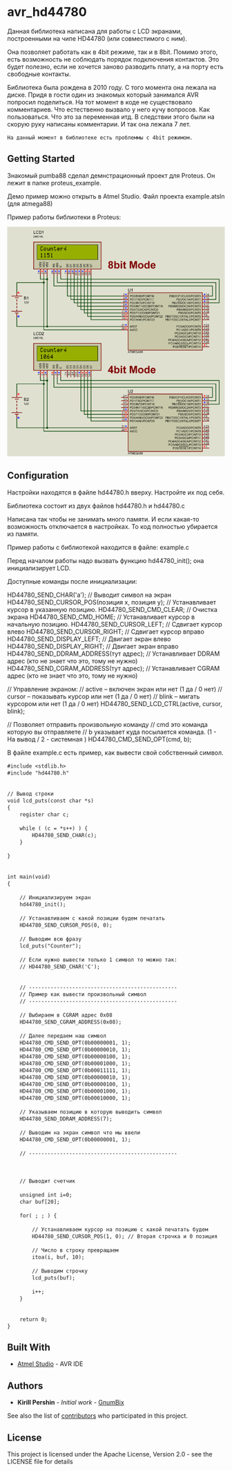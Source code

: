 # avr_hd44780


Данная библиотека написана для работы с LCD экранами, построенными на чипе HD44780 (или совместимого с ним). 

Она позволяет работать как в 4bit режиме, так и в 8bit. Помимо этого, есть возможность не соблюдать порядок
подключения контактов. Это будет полезно, если не хочется заново разводить плату, а на порту
есть свободные контакты.

Библиотека была рождена в 2010 году.  С того момента она лежала на диске. 
Придя в гости один из знакомых который занимался AVR попросил поделиться. 
На тот момент в коде не существовало комментариев. Что естественно вызвало у него кучу вопросов.
Как пользоваться. Что это за переменная итд.
В следствии этого были на скорую руку написаны комментарии.
И так она лежала 7 лет.


```
На данный момент в библиотеке есть проблеммы с 4bit режимом. 
```


## Getting Started

Знакомый pumba88 сделал демнстрационный проект для Proteus. Он лежит в папке proteus_example.

Демо пример можно открыть в Atmel Studio. Файл проекта example.atsln (для atmega88)


Пример работы библиотеки в Proteus:

![Alt text](/proteus_example/ProteusScreen.jpg?raw=true "Demo Project")

## Configuration

Настройки находятся в файле hd44780.h вверху. Настройте их под себя.

Библиотека состоит из двух файлов hd44780.h и hd44780.с

Написана так чтобы не занимать много памяти. И если какая-то возможность отключается в настройках.
То код полностью убирается из памяти.

Пример работы с библиотекой находится в файле:  example.c

Перед началом работы надо вызвать функцию hd44780_init(); она инициализирует LCD.

Доступные команды после инициализации:

HD44780_SEND_CHAR('a');    // Выводит символ на экран
HD44780_SEND_CURSOR_POS(позиция x, позиция y);  // Устанавливает курсор в указанную позицию.
HD44780_SEND_CMD_CLEAR;	// Очистка экрана
HD44780_SEND_CMD_HOME;   // Устанавливает курсор в начальную позицию.
HD44780_SEND_CURSOR_LEFT;    // Сдвигает курсор влево
HD44780_SEND_CURSOR_RIGHT;   // Сдвигает курсор вправо
HD44780_SEND_DISPLAY_LEFT;    // Двигает экран влево
HD44780_SEND_DISPLAY_RIGHT;     // Двигает экран вправо
HD44780_SEND_DDRAM_ADDRESS(тут адрес);  // Устанавливает DDRAM адрес (кто не знает что это, тому не нужно)
HD44780_SEND_CGRAM_ADDRESS(тут адрес);  // Устанавливает CGRAM адрес (кто не знает что это, тому не нужно)


// Управление экраном:
// active – включен экран или нет (1 да / 0 нет)
// cursor – показывать курсор или нет (1 да / 0 нет)
// blink – мигать курсором или нет (1 да / 0 нет)
HD44780_SEND_LCD_CTRL(active, cursor, blink);

// Позволяет отправить произвольную команду 
// cmd это команда которую вы отправляете
// b указывает куда посылается команда.  (1 - На вывод /  2 - системная )
HD44780_CMD_SEND_OPT(cmd, b);


В файле example.c есть пример, как вывести свой собственный символ.

```
#include <stdlib.h>
#include "hd44780.h"


// Вывод строки
void lcd_puts(const char *s)
{
    register char c;

    while ( (c = *s++) ) {
        HD44780_SEND_CHAR(c);
    }

}


int main(void)
{  

	// Инициализируем экран
	hd44780_init();

	// Устанавливаем с какой позиции будем печатать
	HD44780_SEND_CURSOR_POS(0, 0);

	// Выводим всю фразу
	lcd_puts("Counter");

	// Если нужно вывести только 1 символ то можно так:
	// HD44780_SEND_CHAR('C');

	
	// ------------------------------------------------
	// Пример как вывести произвольный символ	
	// ------------------------------------------------

	// Выбираем в CGRAM адрес 0x08
	HD44780_SEND_CGRAM_ADDRESS(0x08);

	// Далее передаем наш символ
	HD44780_CMD_SEND_OPT(0b00000001, 1); 
	HD44780_CMD_SEND_OPT(0b00000010, 1); 
	HD44780_CMD_SEND_OPT(0b00000100, 1); 
	HD44780_CMD_SEND_OPT(0b00001000, 1); 
	HD44780_CMD_SEND_OPT(0b00011111, 1); 
	HD44780_CMD_SEND_OPT(0b00000010, 1); 
	HD44780_CMD_SEND_OPT(0b00000100, 1); 
	HD44780_CMD_SEND_OPT(0b00001000, 1); 
	HD44780_CMD_SEND_OPT(0b00010000, 1); 

	// Указываем позицию в которую выводить символ
	HD44780_SEND_DDRAM_ADDRESS(7);

	// Выводим на экран символ что мы ввели
	HD44780_CMD_SEND_OPT(0b00000001, 1); 

	// ------------------------------------------------
	
	

	// Выводит счетчик
	
	unsigned int i=0;
	char buf[20];

	for( ; ; ) {

		// Устанавливаем курсор на позицию с какой печатать будем
		HD44780_SEND_CURSOR_POS(1, 0); // Вторая строчка и 0 позиция

		// Число в строку превращаем
		itoa(i, buf, 10);
	
		// Выводим строчку
		lcd_puts(buf);

		i++;
	}
	

	return 0;
}

```

## Built With

* [Atmel Studio](http://www.atmel.com/tools/atmelstudio.aspx) - AVR IDE

## Authors

* **Kirill Pershin** - *Initial work* - [GnumBix](https://github.com/GnumBix)

See also the list of [contributors](https://github.com/gnumbix/avr_hd44780/contributors) who participated in this project.

## License

This project is licensed under the Apache License, Version 2.0 - see the LICENSE file for details
